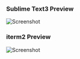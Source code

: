 ### Sublime Text3 Preview
![Screenshot](http://i.imgur.com/YPFyLnd.png)

### iterm2 Preview
![Screenshot](http://i.imgur.com/96z02kj.png)
